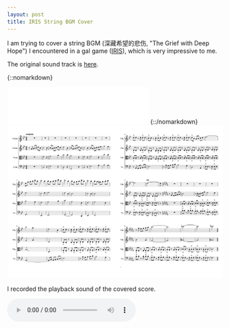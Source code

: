 ```yaml
---
layout: post
title: IRIS String BGM Cover
---
```


I am trying to cover a string BGM (深藏希望的悲伤, "The Grief with Deep Hope") I encountered in a gal game ([IRIS](https://www.taptap.com/app/58802/topic)), which is very impressive to me.

The original sound track is [here](http://music.163.com/dj?id=2056267351&userid=120051629).

{::nomarkdown}
<iframe src="//music.163.com/outchain/player?type=3&id=2056267351&auto=0&height=66" frameborder="no" border="0" marginwidth="0" marginheight="0" width=330 height=86> </iframe>
{::/nomarkdown}

<div style="clear:both;display:table;">
  <div style="float:left;width:50%;">
    <img src="ext/Iris-mp5-1.png" alt="page1" style="width:100%">
  </div>
  <div style="float:left;width:50%;">
    <img src="ext/Iris-mp5-2.png" alt="page2" style="width:100%">
  </div>
</div>

I recorded the playback sound of the covered score.

<audio controls>
  <source src="ext/深藏希望的悲伤-cover.mp3" type="audio/mpeg">
  Click here: [MP3](ext/深藏希望的悲伤-cover.mp3)
</audio>
